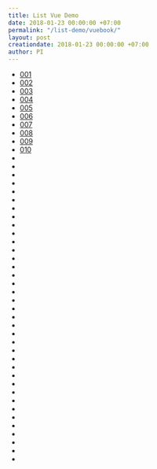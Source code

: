 ```yaml
---
title: List Vue Demo
date: 2018-01-23 00:00:00 +07:00
permalink: "/list-demo/vuebook/"
layout: post
creationdate: 2018-01-23 00:00:00 +07:00
author: PI
---
```


- [001](http://output.jsbin.com/vuxaxoz/)
- [002](http://jsbin.com/xenizig/edit?html,js,output)
- [003]()
- [004]()
- [005]()
- [006]()
- [007]()
- [008]()
- [009]()
- [010]()
- []()
- []()
- []()
- []()
- []()
- []()
- []()
- []()
- []()
- []()
- []()
- []()
- []()
- []()
- []()
- []()
- []()
- []()
- []()
- []()
- []()
- []()
- []()
- []()
- []()
- []()
- []()
- []()
- []()
- []()
- []()
- []()
- []()
- []()
- []()
- []()
- []()
